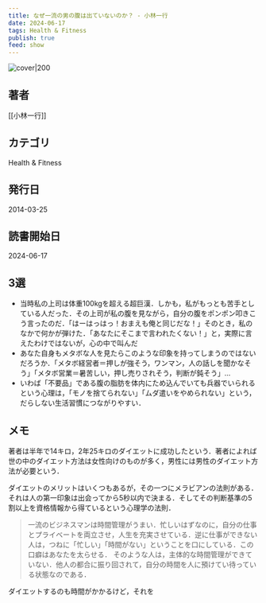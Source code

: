 ```yaml
---
title: なぜ一流の男の腹は出ていないのか？ - 小林一行
date: 2024-06-17
tags: Health & Fitness
publish: true
feed: show
---
```

![cover|200](http://books.google.com/books/content?id=yOE4DAAAQBAJ&printsec=frontcover&img=1&zoom=1&edge=curl&source=gbs_api)
## 著者
[[小林一行]]
## カテゴリ
Health & Fitness
## 発行日
2014-03-25
## 読書開始日
2024-06-17

## 3選
 - 当時私の上司は体重100kgを超える超巨漢．しかも，私がもっとも苦手としている人だった．その上司が私の腹を見ながら，自分の腹をポンポン叩きこう言ったのだ．「はーはっはっ！おまえも俺と同じだな！」そのとき，私のなかで何かが弾けた．「あなたにそこまで言われたくない！」と，実際に言えたわけではないが，心の中で叫んだ
 - あなた自身もメタボな人を見たらこのような印象を持ってしまうのではないだろうか．「メタボ経営者＝押しが強そう，ワンマン，人の話しを聞かなそう」「メタボ営業＝暑苦しい，押し売りされそう，判断が鈍そう」…
 - いわば「不要品」である腹の脂肪を体内にため込んでいても兵器でいられるという心理は，「モノを捨てられない」「ムダ遣いをやめられない」という，だらしない生活習慣につながりやすい．

## メモ
著者は半年で14キロ，2年25キロのダイエットに成功したという．著者によれば世の中のダイエット方法は女性向けのものが多く，男性には男性のダイエット方法が必要という．

ダイエットのメリットはいくつもあるが，その一つにメラビアンの法則がある．それは人の第一印象は出会ってから5秒以内で決まる．そしてその判断基準の5割以上を資格情報から得ているという心理学の法則．

> 一流のビジネスマンは時間管理がうまい．忙しいはずなのに，自分の仕事とプライベートを両立させ，人生を充実させている．逆に仕事ができない人は，つねに「忙しい」「時間がない」ということを口にしている．この口癖はあなたを太らせる．
> そのような人は，主体的な時間管理ができていない．他人の都合に振り回されて，自分の時間を人に預けてい待っている状態なのである．

ダイエットするのも時間がかかるけど，それを
